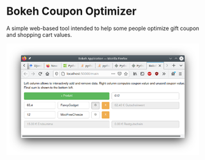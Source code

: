# Bokeh Coupon Optimizer
A simple web-based tool intended to help some people optimize gift coupon and shopping cart values.

![a screenshot of the thing](doc/screenshot.png)
